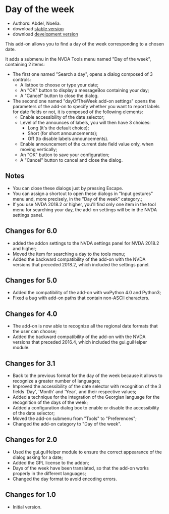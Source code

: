 # Day of the week #
*	 Authors: Abdel, Noelia.
*	 download [stable version][1]
*	 download [development version][2]

This add-on allows you to find a day of the week corresponding to a chosen date.

It adds a submenu in the NVDA Tools menu named "Day of the week", containing 2 items:


*	The first one named "Search a day", opens a dialog composed of 3 controls:
	*	A listbox to choose or type your date;
	*	An "OK" button to display a messageBox containing your day;
	*	A "Cancel" button to close the dialog.
*	The second one named "dayOfTheWeek add-on settings" opens the parameters of the add-on to specify whether you want to report labels for date fields or not, it is composed of the following elements:
	*	Enable accessibility of the date selector;
	*	Level of the announces of labels, you will then have 3 choices:
		*	Long (it's the default choice);
		*	Short (for short announcements);
		*	Off (to disable labels announcements).
	*	Enable announcement of the current date field value only, when moving vertically;
	*	An "OK" button to save your configuration;
	*	A "Cancel" button to cancel and close the dialog.


## Notes ##

*	 You can close these dialogs just by pressing Escape.
*	 You can assign a shortcut to open these dialogs in "Input gestures" menu and, more precisely, in the "Day of the week" category.;
*	 If you use NVDA 2018.2 or higher, you'll find only one item in the tool menu for searching your day, the add-on settings will be in the NVDA settings panel.

## Changes for 6.0 ##
*	 added the addon settings to the NVDA settings panel for NVDA 2018.2 and higher;
*	 Moved the item  for  searching a day to the tools menu;
*	 Added the backward compatibility of the add-on with the NVDA versions that preceded 2018.2, which included the settings panel.

## Changes for 5.0 ##
*	 Added the compatibility of the add-on with wxPython 4.0 and Python3;
*	 Fixed a bug with add-on paths that contain non-ASCII characters.

## Changes for 4.0 ##

*	 The add-on is now able to recognize all the regional date formats that the user can choose;
*	 Added the backward compatibility of the add-on with the NVDA versions that preceded 2016.4, which included the gui.guiHelper module.

## Changes for 3.1 ##

*	 Back to the previous format for the day of the week because it allows to recognize a greater number of languages;
*	 Improved the accessibility of the date selector with recognition of the 3 fields 'Day', 'Month' and 'Year', and their respective values;
*	 Added a technique for the integration of the Georgian language for the recognition of the days of the week;
*	 Added a configuration dialog box to enable or disable the accessibility of the date selector;
*	 Moved the add-on submenu from "Tools" to "Preferences";
*	 Changed the add-on category to "Day of the week".

## Changes for 2.0 ##

*	 Used the gui.guiHelper module to ensure the correct appearance of the dialog asking for a date;
*	 Added the GPL license to the addon;
*	 Days of the week have been translated, so that the add-on works properly in the different languages;
*	 Changed the day format to avoid encoding errors.

## Changes for 1.0 ##

*	 Initial version.

[1]: https://github.com/abdel792/dayOfTheWeek/releases/download/v6.1/dayOfTheWeek-6.1.nvda-addon

[2]: https://github.com/abdel792/dayOfTheWeek/releases/download/v6.1/dayOfTheWeek-6.1.nvda-addon
